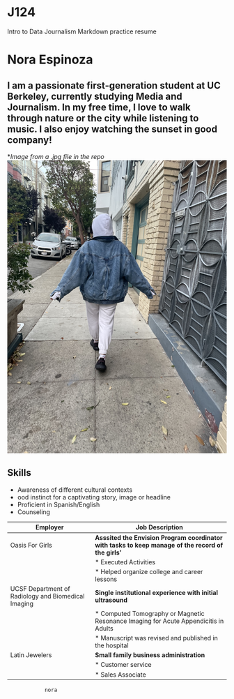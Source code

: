 # J124
Intro to Data  Journalism Markdown practice resume
# Nora Espinoza
## I am a passionate first-generation student at UC Berkeley, currently studying Media and Journalism. In my free time, I love to walk through nature or the city while listening to music. I also enjoy watching the sunset in good company!



**Image from a .jpg file in the repo*
![''IMG-1214','Nora walking around the city'](/IMG-1214.jpg)


## Skills
  * Awareness of different cultural contexts
  * ood instinct for a captivating story, image or headline
  * Proficient in Spanish/English 
  * Counseling

|  Employer                                             | Job Description  |   
|-------------------------------------------------------|-----------------------------------------------------------------------------------------------------|
| Oasis For Girls | **Asssited the Envision Program coordinator with tasks to keep manage of the record of the girls’**
|                  |     * Executed Activities 
|                  |     * Helped organize college and career lessons
|UCSF Department of Radiology and Biomedical Imaging                  |  **Single institutional experience with initial ultrasound**       
|                  |    * Computed Tomography or Magnetic Resonance Imaging for Acute Appendicitis in Adults
|                  |    * Manuscript was revised and published in the hospital 
|Latin Jewelers    |  **Small family business administration**
|                 |   * Customer service 
 |                    |     * Sales Associate 
                                                            
                                                            
                nora                                            
                                                                                                                                                                                                                                                                                                                                                                                         
  
